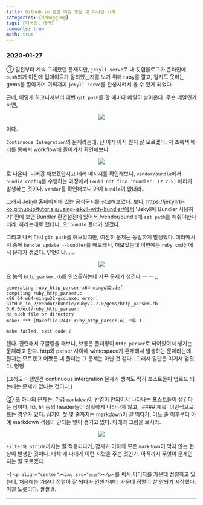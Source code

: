 ```yaml
---
title: Github.io 관련 이슈 모음 및 디버깅 기록
categories: [debugging]
tags: [디버깅, 에러]
comments: true
math: true
---
```


### 2020-01-27

① 일전부터 계속 그래왔던 문제지만, `jekyll serve`로 내 깃헙블로그가 온라인에 `push`되기 이전에 업데이트가 잘되었는지를 보기 위해 ruby를 깔고, 알지도 못하는 gems를 깔아가며 어찌저찌  `jekyll serve`를 완성시켜서 볼 수 있게 되었다. 

근데, 이렇게 하고나서부터 매번 `git push`를 할 때마다 메일이 날아온다. 무슨 메일인가 하면,

<p align="center"><img src="https://user-images.githubusercontent.com/37925813/105991058-ad3af980-60e6-11eb-8b9e-e8d38d0d21f9.png"></p>

이다.

`Continuous Integration`의 문제라는데, 난 이게 아직 뭔지 잘 모르겠다. 저 초록색 배너를 통해서 workflow에 들어가서 확인해보니 

<p align="center"><img src="https://user-images.githubusercontent.com/37925813/105991504-33574000-60e7-11eb-9928-f2ecd35ae8ef.png"></p>

로 나온다.  디버깅 해보겠답시고 에러 메시지를 확인해보니, `vendor/bundle`에서 `bundle config`를 수행하는 과정에서 `Could not find 'bundler' (2.2.5)` 에러가 발생하는 것이다. `vendor`를 확인해보니 아예 `bundle`이 없더라..

그래서 Jekyll 홈페이지에 있는 공식문서를 참고해보았다. 보니, https://jekyllrb-ko.github.io/tutorials/using-jekyll-with-bundler/에서 'Jekyll에 Bundler 사용하기' 편에 보면 Bundler 환경설정에 있어서 /vendor/bundle에 `set path`를 해줘야한다더라. 하라는대로 했더니, 오! `bundle` 폴더가 생겼다. 

그리고 나서 다시 `git push`를 해보았지만, 여전히 문제는 동일하게 발생했다. 에러메시지 중에 `bundle update --bundler`를 해보래서, 해보았는데 이번에는 `ruby cmd`상에서 문제가 생겼다. 무엇이냐......

<p align="center"><img src="https://user-images.githubusercontent.com/37925813/105992028-eb84e880-60e7-11eb-8584-930d46d8081c.png"></p>

요 놈의 `http_parser.rb`를 인스톨하는데 자꾸 문제가 생긴다 ㅡ ㅡ ;;

```
generating ruby_http_parser-x64-mingw32.def
compiling ruby_http_parser.c
x86_64-w64-mingw32-gcc.exe: error:
GitHub_io_2/vendor/bundle/ruby/2.7.0/gems/http_parser.rb-0.6.0/ext/ruby_http_parser:
No such file or directory
make: *** [Makefile:244: ruby_http_parser.o] 오류 1

make failed, exit code 2
```

랜다. 관련해서 구글링을 해보니, 보통은 폴더명이 `http parser`로 되어있어서 생기는 문제라고 한다. http와 parser 사이에 whitespace가 존재해서 발생하는 문제라는데, 뭔지는 모르겠고 어쨌든 내 폴더는 그 문제는 아닌 것 같다.. 그래서 일단은 여기서 멈췄다. 헝헝

(그래도 다행인건 continuous intergration 문제가 생겨도 딱히 포스트들이 업로드 되는데는 문제가 없다는 것이다.)



② 또 하나의 문제는, 가끔 `markdown`이 반영이 안되어서 나타나는 포스트들이 생긴다는 점이다. `h3`, `h4` 등의 header들이 정확하게 나타나지 않고, '#### 제목' 이런식으로 뜨는 경우가 있다. 심지어 첫 몇 줄까지는 markdown이 잘 먹다가, 어느 줄 이후부터 아예 markdown 적용이 안되는 일이 생기고 있다. 아래의 그림을 보시라.

<p align="center"><img src="https://user-images.githubusercontent.com/37925813/105992671-c0e75f80-60e8-11eb-9837-ff7819336aa6.png"></p> 

`Filter와 Stride`까지는 잘 적용되다가, 갑자기 이하의 모든 `markdown`이 먹지 않는 현상이 발생한 것이다. 대체 왜 나에게 이런 시련을 주는 것인가. 아직까지 무엇이 문제인지는 잘 모르겠다. 

+) `<p align="center"><img src="소스"></p>` 를 써서 이미지를 가운데 정렬하고 있는데, 처음에는 가운데 정렬이 잘 되다가 언젠가부터 가운데 정렬이 잘 안되기 시작했다. 미칠 노릇이다. 껄껄껄.

---

